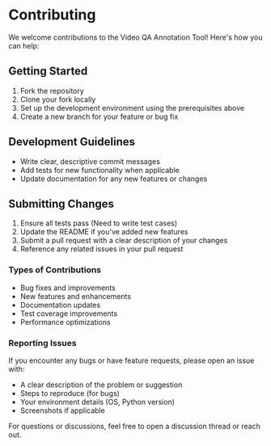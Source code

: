 # Contributing

We welcome contributions to the Video QA Annotation Tool! Here's how you can help:

## Getting Started

1. Fork the repository
2. Clone your fork locally
3. Set up the development environment using the prerequisites above
4. Create a new branch for your feature or bug fix

## Development Guidelines

- Write clear, descriptive commit messages
- Add tests for new functionality when applicable
- Update documentation for any new features or changes

## Submitting Changes

1. Ensure all tests pass (Need to write test cases)
2. Update the README if you've added new features
3. Submit a pull request with a clear description of your changes
4. Reference any related issues in your pull request

### Types of Contributions

- Bug fixes and improvements
- New features and enhancements
- Documentation updates
- Test coverage improvements
- Performance optimizations

### Reporting Issues

If you encounter any bugs or have feature requests, please open an issue with:

- A clear description of the problem or suggestion
- Steps to reproduce (for bugs)
- Your environment details (OS, Python version)
- Screenshots if applicable

For questions or discussions, feel free to open a discussion thread or reach out.
